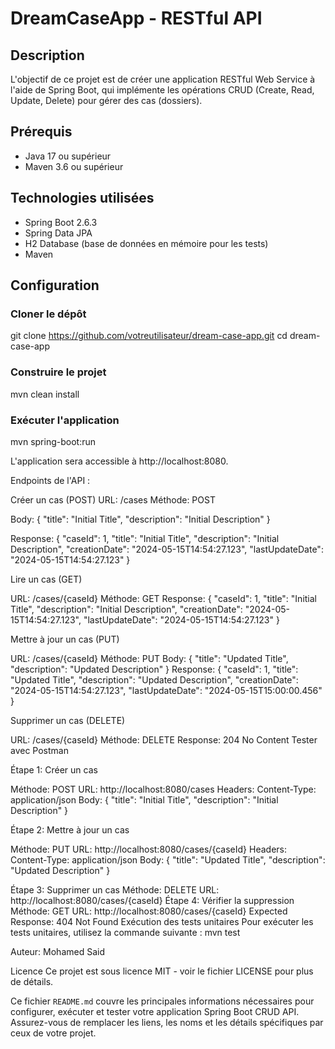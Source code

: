 # DreamCaseApp - RESTful API

## Description

L'objectif de ce projet est de créer une application RESTful Web Service à l'aide de Spring Boot, qui implémente les opérations CRUD (Create, Read, Update, Delete) pour gérer des cas (dossiers).

## Prérequis

- Java 17 ou supérieur
- Maven 3.6 ou supérieur

## Technologies utilisées

- Spring Boot 2.6.3
- Spring Data JPA
- H2 Database (base de données en mémoire pour les tests)
- Maven

## Configuration

### Cloner le dépôt

git clone https://github.com/votreutilisateur/dream-case-app.git
cd dream-case-app

### Construire le projet
mvn clean install

### Exécuter l'application
mvn spring-boot:run

L'application sera accessible à http://localhost:8080.

Endpoints de l'API :

Créer un cas (POST)
URL: /cases
Méthode: POST

Body: 
{
    "title": "Initial Title",
    "description": "Initial Description"
}

Response:
{
    "caseId": 1,
    "title": "Initial Title",
    "description": "Initial Description",
    "creationDate": "2024-05-15T14:54:27.123",
    "lastUpdateDate": "2024-05-15T14:54:27.123"
}

Lire un cas (GET)

URL: /cases/{caseId}
Méthode: GET
Response:
{
    "caseId": 1,
    "title": "Initial Title",
    "description": "Initial Description",
    "creationDate": "2024-05-15T14:54:27.123",
    "lastUpdateDate": "2024-05-15T14:54:27.123"
}

Mettre à jour un cas (PUT)

URL: /cases/{caseId}
Méthode: PUT
Body:
{
    "title": "Updated Title",
    "description": "Updated Description"
}
Response:
{
    "caseId": 1,
    "title": "Updated Title",
    "description": "Updated Description",
    "creationDate": "2024-05-15T14:54:27.123",
    "lastUpdateDate": "2024-05-15T15:00:00.456"
}

Supprimer un cas (DELETE)

URL: /cases/{caseId}
Méthode: DELETE
Response: 204 No Content
Tester avec Postman

Étape 1: Créer un cas

Méthode: POST
URL: http://localhost:8080/cases
Headers: Content-Type: application/json
Body:
{
    "title": "Initial Title",
    "description": "Initial Description"
}

Étape 2: Mettre à jour un cas

Méthode: PUT
URL: http://localhost:8080/cases/{caseId}
Headers: Content-Type: application/json
Body:
{
    "title": "Updated Title",
    "description": "Updated Description"
}

Étape 3: Supprimer un cas
Méthode: DELETE
URL: http://localhost:8080/cases/{caseId}
Étape 4: Vérifier la suppression
Méthode: GET
URL: http://localhost:8080/cases/{caseId}
Expected Response: 404 Not Found
Exécution des tests unitaires
Pour exécuter les tests unitaires, utilisez la commande suivante :
mvn test

Auteur: Mohamed Said

Licence
Ce projet est sous licence MIT - voir le fichier LICENSE pour plus de détails.

Ce fichier `README.md` couvre les principales informations nécessaires pour configurer, exécuter et tester votre application Spring Boot CRUD API. Assurez-vous de remplacer les liens, les noms et les détails spécifiques par ceux de votre projet.
